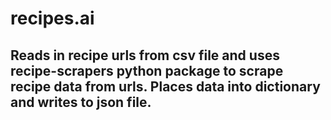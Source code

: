# recipes.ai
## Reads in recipe urls from csv file and uses recipe-scrapers python package to scrape recipe data from urls. Places data into dictionary and writes to json file.